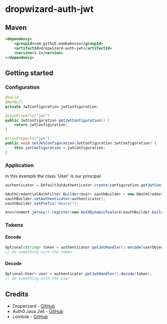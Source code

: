 # dropwizard-auth-jwt
## Maven
```xml
<dependency>
    <groupId>com.github.mambabosso</groupId>
    <artifactId>dropwizard-auth-jwt</artifactId>
    <version>1.1</version>
</dependency>
```
## Getting started
### Configuration
```java
@Valid
@NotNull
private JwtConfiguration jwtConfiguration;

@JsonProperty("jwt")
public JwtConfiguration getJwtConfiguration() {
    return jwtConfiguration;
}

@JsonProperty("jwt")
public void setJwtConfiguration(JwtConfiguration jwtConfiguration) {
    this.jwtConfiguration = jwtConfiguration;
}
```
### Application
In this example the class 'User' is our principal
```java
authenticator = DefaultJwtAuthenticator.create(configuration.getJwtConfiguration(), User.class);

OAuthCredentialAuthFilter.Builder<User> oauthBuilder = new OAuthCredentialAuthFilter.Builder<>();
oauthBuilder.setAuthenticator(authenticator);
oauthBuilder.setPrefix("Bearer");

environment.jersey().register(new AuthDynamicFeature(oauthBuilder.buildAuthFilter()));
```
### Tokens
#### Encode
```java
Optional<String> token = authenticator.getJwtHandler().encode(userObject);
// do something with the token
```
#### Decode
```java
Optional<User> user = authenticator.getJwtHandler().decode(token);
// do something with the user
```
## Credits
*   Dropwizard - [GitHub](https://github.com/dropwizard/dropwizard)
*   Auth0 Java Jwt - [GitHub](https://github.com/auth0/java-jwt)
*   Lombok - [GitHub](https://github.com/rzwitserloot/lombok)
